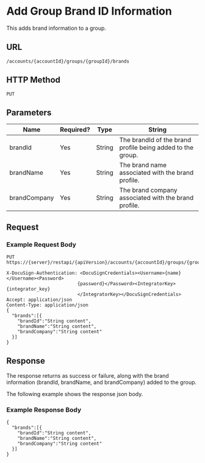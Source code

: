 # Add Group Brand ID Information

This adds brand information to a group.

## URL

    /accounts/{accountId}/groups/{groupId}/brands

## HTTP Method

    PUT

## Parameters

|Name|Required?|Type|String|
|----|---------|----|------|
|brandId|Yes|String|The brandId of the brand profile being added to the group.|
|brandName|Yes|String|The brand name associated with the brand profile.|
|brandCompany|Yes|String|The brand company associated with the brand profile.|

## Request

### Example Request Body

    PUT https://{server}/restapi/{apiVersion}/accounts/{accountId}/groups/{groupId}/brands
    
    X-DocuSign-Authentication: <DocuSignCredentials><Username>{name}</Username><Password>
                              {password}</Password><IntegratorKey>{integrator_key}
                              </IntegratorKey></DocuSignCredentials>
    Accept: application/json
    Content-Type: application/json
    {
      "brands":[{
        "brandId":"String content",
        "brandName":"String content",
        "brandCompany":"String content"
      }]
    }

## Response

The response returns as success or failure, along with the brand information (brandId, brandName, and brandCompany) added to the group.

The following example shows the response json body.

### Example Response Body

    {
      "brands":[{
        "brandId":"String content",
        "brandName":"String content",
        "brandCompany":"String content"
      }]
    }
